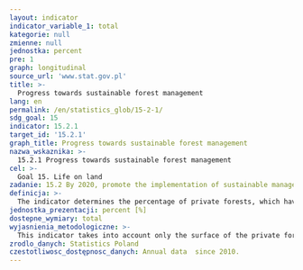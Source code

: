 ```yaml
---
layout: indicator
indicator_variable_1: total
kategorie: null
zmienne: null
jednostka: percent
pre: 1
graph: longitudinal
source_url: 'www.stat.gov.pl'
title: >-
  Progress towards sustainable forest management
lang: en
permalink: /en/statistics_glob/15-2-1/
sdg_goal: 15
indicator: 15.2.1
target_id: '15.2.1'
graph_title: Progress towards sustainable forest management
nazwa_wskaznika: >-
  15.2.1 Progress towards sustainable forest management
cel: >-
  Goal 15. Life on land
zadanie: 15.2 By 2020, promote the implementation of sustainable management of all types of forests, halt deforestation, restore degraded forests and substantially increase afforestation and reforestation globally
definicja: >-
  The indicator determines the percentage of private forests, which have approved spatial planning documentation (simplified forest management plans or inventory of state forest.) in relation to the total area of the forest.
jednostka_prezentacji: percent [%]
dostepne_wymiary: total
wyjasnienia_metodologiczne: >-
  This indicator takes into account only the surface of the private forests. It is assumed that 100% of the State forests in Poland has approved Forest Management Plans.
zrodlo_danych: Statistics Poland
czestotliwosc_dostępnosc_danych: Annual data  since 2010.
---
```

